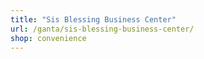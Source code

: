 ```yaml
---
title: "Sis Blessing Business Center"
url: /ganta/sis-blessing-business-center/
shop: convenience
---
```

